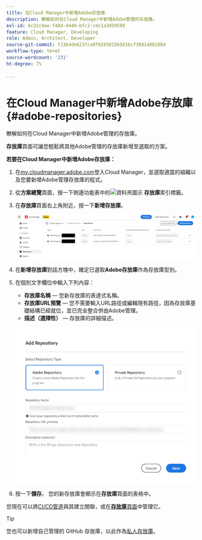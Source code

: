 ```yaml
---
title: 在Cloud Manager中新增Adobe存放庫
description: 瞭解如何在Cloud Manager中新增Adobe管理的存放庫。
exl-id: 6c32c4ae-f48d-4440-bfc2-cdc1a3d59599
feature: Cloud Manager, Developing
role: Admin, Architect, Developer
source-git-commit: f2364de6237ca9f0285815b581bcf3881488188d
workflow-type: tm+mt
source-wordcount: '231'
ht-degree: 7%

---
```


# 在Cloud Manager中新增Adobe存放庫 {#adobe-repositories}

瞭解如何在Cloud Manager中新增Adobe管理的存放庫。

**存放庫**&#x200B;頁面可讓您輕鬆將其他Adobe管理的存放庫新增至選取的方案。

**若要在Cloud Manager中新增Adobe存放庫：**

1. 在[my.cloudmanager.adobe.com](https://my.cloudmanager.adobe.com/)登入Cloud Manager，並選取適當的組織以及您要新增Adobe管理存放庫的程式。

1. 從&#x200B;**方案總覽**&#x200B;頁面，按一下側邊功能表中的![資料夾圖示](https://spectrum.adobe.com/static/icons/workflow_18/Smock_Folder_18_N.svg) **存放庫**&#x200B;索引標籤。

1. 在&#x200B;**存放庫**&#x200B;頁面右上角附近，按一下&#x200B;**新增存放庫**。

   ![新增存放庫按鈕](assets/add-repository.png)

1. 在&#x200B;**新增存放庫**&#x200B;對話方塊中，確定已選取&#x200B;**Adobe存放庫**&#x200B;作為存放庫型別。

1. 在個別文字欄位中輸入下列內容：

   * **存放庫名稱** — 您新存放庫的表達式名稱。
   * **存放庫URL預覽** — 您不需要輸入URL路徑或編輯現有路徑，因為存放庫基礎結構已經就位，並已完全整合併由Adobe管理。
   * **描述（選擇性）** — 存放庫的詳細描述。

   ![新增存放庫對話方塊](assets/add-adobe-repository.png)

1. 按一下&#x200B;**儲存**。
您的新存放庫會顯示在**存放庫**&#x200B;頁面的表格中。

您現在可以將[CI/CD管道](/help/implementing/cloud-manager/configuring-pipelines/introduction-ci-cd-pipelines.md)與其建立關聯，或在&#x200B;[**存放庫**&#x200B;頁面](managing-repositories.md)中管理它。

>[!TIP]
>
>您也可以新增自己管理的 GitHub 存放庫，以此作為[私人存放庫](private-repositories.md)。
